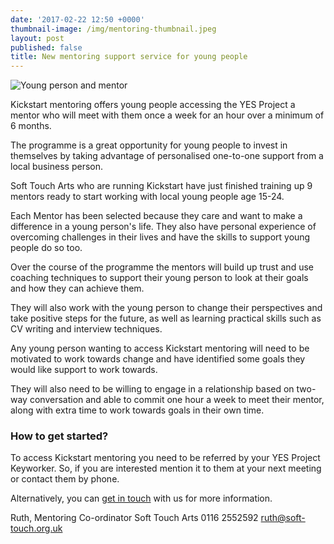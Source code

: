 ```yaml
---
date: '2017-02-22 12:50 +0000'
thumbnail-image: /img/mentoring-thumbnail.jpeg
layout: post
published: false
title: New mentoring support service for young people
---
```


![Young person and mentor]({{site.baseurl}}/img/mentoring-fullsize-web.jpeg)

Kickstart mentoring offers young people accessing the YES Project a mentor who will meet with them once a week for an hour over a minimum of 6 months.

The programme is a great opportunity for young people to invest in themselves by taking advantage of personalised one-to-one support from a local business person.

Soft Touch Arts who are running Kickstart have just finished training up 9 mentors ready to start working with local young people age 15-24.

Each Mentor has been selected because they care and want to make a difference in a young person's life. They also have personal experience of overcoming challenges in their lives and have the skills to support young people do so too.

Over the course of the programme the mentors will build up trust and use coaching techniques to support their young person to look at their goals and how they can achieve them.

They will also work with the young person to change their perspectives and take positive steps for the future, as well as learning practical skills such as CV writing and interview techniques.

Any young person wanting to access Kickstart mentoring will need to be motivated to work towards change and have identified some goals they would like support to work towards. 

They will also need to be willing to engage in a relationship based on two-way conversation and able to commit one hour a week to meet their mentor, along with extra time to work towards goals in their own time.
 
### How to get started?

To access Kickstart mentoring you need to be referred by your YES Project Keyworker.  So, if you are interested mention it to them at your next meeting or contact them by phone.

Alternatively, you can [get in touch](https://www.yesproject.org/contact/) with us for more information.

Ruth, Mentoring Co-ordinator 
Soft Touch Arts
0116 2552592 
[ruth@soft-touch.org.uk](mailto:ruth@soft-touch.org.uk) 
